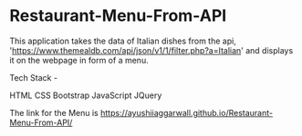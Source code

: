 # Restaurant-Menu-From-API

This application takes the data of Italian dishes from the api, 'https://www.themealdb.com/api/json/v1/1/filter.php?a=Italian' and displays it on the webpage in form of a menu.

Tech Stack -

HTML
CSS
Bootstrap
JavaScript
JQuery

The link for the Menu is https://ayushiiaggarwall.github.io/Restaurant-Menu-From-API/
